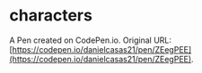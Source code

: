 # characters

A Pen created on CodePen.io. Original URL: [https://codepen.io/danielcasas21/pen/ZEegPEE](https://codepen.io/danielcasas21/pen/ZEegPEE).


